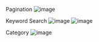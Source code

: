 Pagination
![image](https://github.com/2072038/UTS-Web-Semantik/assets/71743235/93c38c05-6c22-4ca5-abd7-4473ed44d261)

Keyword Search
![image](https://github.com/2072038/UTS-Web-Semantik/assets/71743235/5e9db877-0408-46c5-b8ff-7f8564b0f3db)
![image](https://github.com/2072038/UTS-Web-Semantik/assets/71743235/ae183f08-09f6-477f-89b2-38c13f019db4)

Category
![image](https://github.com/2072038/UTS-Web-Semantik/assets/71743235/8d32dd3a-728c-47b4-91ca-9418aaf3826f)





